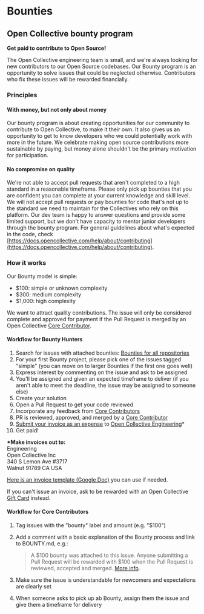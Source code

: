 # Bounties

## Open Collective bounty program

**Get paid to contribute to Open Source!**

The Open Collective engineering team is small, and we're always looking for new contributors to our Open Source codebases. Our Bounty program is an opportunity to solve issues that could be neglected otherwise. Contributors who fix these issues will be rewarded financially.

### **Principles**

#### With money, but not only about money

Our bounty program is about creating opportunities for our community to contribute to Open Collective, to make it their own. It also gives us an opportunity to get to know developers who we could potentially work with more in the future. We celebrate making open source contributions more sustainable by paying, but money alone shouldn't be the primary motivation for participation.

#### No compromise on quality

We're not able to accept pull requests that aren't completed to a high standard in a reasonable timeframe. Please only pick up bounties that you are confident you can complete at your current knowledge and skill level. We will not accept pull requests or pay bounties for code that's not up to the standard we need to maintain for the Collectives who rely on this platform. Our dev team is happy to answer questions and provide some limited support, but we don't have capacity to mentor junior developers through the bounty program. For general guidelines about what's expected in the code, check [https://docs.opencollective.com/help/about/contributing](https://docs.opencollective.com/help/about/contributing).

### How it works

Our Bounty model is simple:

* $100: simple or unknown complexity
* $300: medium complexity
* $1,000: high complexity

We want to attract quality contributions. The issue will only be considered complete and approved for payment if the Pull Request is merged by an Open Collective [Core Contributor](https://github.com/orgs/opencollective/teams/core-contributors).

#### Workflow for Bounty Hunters

1. Search for issues with attached bounties: [Bounties for all repositories](https://github.com/opencollective/opencollective/issues?utf8=✓&q=is%3Aissue+is%3Aopen+label%3Abounty)
2. For your first Bounty project, please pick one of the issues tagged "simple" \(you can move on to larger Bounties if the first one goes well\)
3. Express interest by commenting on the issue and ask to be assigned
4. You'll be assigned and given an expected timeframe to deliver \(if you aren't able to meet the deadline, the issue may be assigned to someone else\)
5. Create your solution
6. Open a Pull Request to get your code reviewed
7. Incorporate any feedback from [Core Contributors](https://github.com/orgs/opencollective/teams/core-contributors)
8. PR is reviewed, approved, and merged by a [Core Contributor](https://github.com/orgs/opencollective/teams/core-contributors)
9. [Submit your invoice as an expense](https://github.com/opencollective/documentation/tree/7991781321e21c71705dddaf37775eeb78dbe972/contributing/expenses/submitting-expenses.md) to [Open Collective Engineering](https://opencollective.com/engineering)\*
10. Get paid!

**\*Make invoices out to:**  
Engineering  
Open Collective Inc  
340 S Lemon Ave \#3717  
Walnut 91789 CA USA

[Here is an invoice template \(Google Doc\)](https://docs.google.com/document/d/1IPxQ7uYsbmZM_HOZZiN0z09xxOcPPQn_sSwXZRV3MPM/copy) you can use if needed.

If you can't issue an invoice, ask to be rewarded with an Open Collective [Gift Card](https://github.com/opencollective/documentation/tree/7991781321e21c71705dddaf37775eeb78dbe972/contributing/backers-and-sponsors/gift-cards.md) instead.

#### Workflow for Core Contributors

1. Tag issues with the "bounty" label and amount \(e.g. "$100"\)
2. Add a comment with a basic explanation of the Bounty process and link to BOUNTY.md, e.g.:

   > A $100 bounty was attached to this issue. Anyone submitting a Pull Request will be rewarded with $100 when the Pull Request is reviewed, accepted and merged. [More info](https://github.com/opencollective/documentation/tree/77e43efbc6aec78bd046c0cb4e5b1f9b93b98cb0/developers/BOUNTY.md).

3. Make sure the issue is understandable for newcomers and expectations are clearly set
4. When someone asks to pick up ab Bounty, assign them the issue and give them a timeframe for delivery

